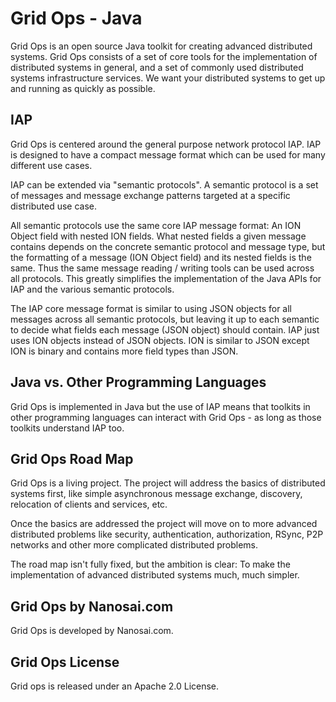 # Grid Ops - Java
Grid Ops is an open source Java toolkit for creating advanced distributed systems.
Grid Ops consists of a set of core tools for the implementation of
distributed systems in general, and a set of commonly used distributed
systems infrastructure services. We want your distributed systems to
get up and running as quickly as possible.

## IAP
Grid Ops is centered around the general purpose network protocol IAP.
IAP is designed to have a compact message format which can be used
for many different use cases.

IAP can be extended via "semantic protocols". A semantic protocol is a set
of messages and message exchange patterns targeted at a specific distributed
use case.

All semantic protocols use the same core IAP message format: An ION Object
field with nested ION fields. What nested fields a given message contains
 depends on the concrete semantic protocol and message type, but the formatting
 of a message (ION Object field) and its nested fields is the same.
Thus the same message reading / writing tools can be used across all protocols.
This greatly simplifies the implementation of the Java APIs for IAP and the
various semantic protocols.

The IAP core message format is similar to using JSON objects for all
messages across all semantic protocols, but leaving it up to each semantic
to decide what fields each message (JSON object) should contain. IAP
just uses ION objects instead of JSON objects. ION is similar to JSON
except ION is binary and contains more field types than JSON.


## Java vs. Other Programming Languages
Grid Ops is implemented in Java but the use of IAP means that toolkits
in other programming languages can interact with Grid Ops - as long as those
toolkits understand IAP too.


## Grid Ops Road Map
Grid Ops is a living project. The project will address the basics of distributed
systems first, like simple asynchronous message exchange, discovery, relocation
of clients and services, etc.

Once the basics are addressed the project will move on to more advanced
distributed problems like security, authentication, authorization, RSync,
P2P networks and other more complicated distributed problems.

The road map isn't fully fixed, but the ambition is clear:
To make the implementation of advanced distributed systems much, much
simpler.


## Grid Ops by Nanosai.com
Grid Ops is developed by Nanosai.com.

## Grid Ops License
Grid ops is released under an Apache 2.0 License.


